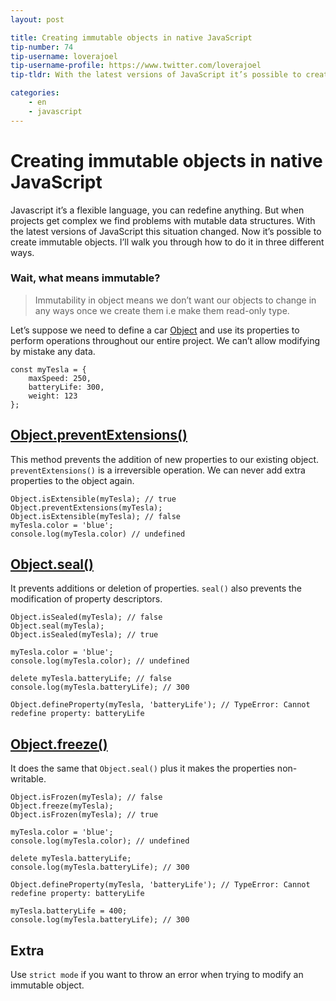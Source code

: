 ```yaml
---
layout: post

title: Creating immutable objects in native JavaScript
tip-number: 74
tip-username: loverajoel
tip-username-profile: https://www.twitter.com/loverajoel
tip-tldr: With the latest versions of JavaScript it’s possible to create immutable objects. I’ll walk you through how to do it in three different ways.

categories:
    - en
    - javascript
---
```



# Creating immutable objects in native JavaScript
Javascript it’s a flexible language, you can redefine anything. But when projects get complex we find problems with mutable data structures.
With the latest versions of JavaScript this situation changed. Now it’s possible to create immutable objects. I’ll walk you through how to do it in three different ways.

### Wait, what means immutable?
> Immutability in object means we don’t want our objects to change in any ways once we create them i.e make them read-only type. 

Let’s suppose we need to define a car [Object](https://developer.mozilla.org/en-US/docs/Web/JavaScript/Reference/Global_Objects/Object) and use its properties to perform operations throughout our entire project.
We can’t allow modifying by mistake any data.

```
const myTesla = {
	maxSpeed: 250,
	batteryLife: 300,
	weight: 123
};
```


## [Object.preventExtensions()](https://developer.mozilla.org/en-US/docs/Web/JavaScript/Reference/Global_Objects/Object/preventExtensions)
This method prevents the addition of new properties to our existing object. 
`preventExtensions()` is a irreversible operation. We can never add extra properties to the object again.

```
Object.isExtensible(myTesla); // true
Object.preventExtensions(myTesla);
Object.isExtensible(myTesla); // false
myTesla.color = 'blue';
console.log(myTesla.color) // undefined
```

## [Object.seal()](https://developer.mozilla.org/en-US/docs/Web/JavaScript/Reference/Global_Objects/Object/seal)
It prevents additions or deletion of properties. `seal()` also prevents the modification of property descriptors.

```
Object.isSealed(myTesla); // false
Object.seal(myTesla);
Object.isSealed(myTesla); // true

myTesla.color = 'blue';
console.log(myTesla.color); // undefined

delete myTesla.batteryLife; // false
console.log(myTesla.batteryLife); // 300

Object.defineProperty(myTesla, 'batteryLife'); // TypeError: Cannot redefine property: batteryLife
```

## [Object.freeze()](https://developer.mozilla.org/en-US/docs/Web/JavaScript/Reference/Global_Objects/Object/freeze)
It does the same that `Object.seal()` plus it makes the properties non-writable.

```
Object.isFrozen(myTesla); // false
Object.freeze(myTesla);
Object.isFrozen(myTesla); // true

myTesla.color = 'blue';
console.log(myTesla.color); // undefined

delete myTesla.batteryLife;
console.log(myTesla.batteryLife); // 300

Object.defineProperty(myTesla, 'batteryLife'); // TypeError: Cannot redefine property: batteryLife

myTesla.batteryLife = 400;
console.log(myTesla.batteryLife); // 300
```

## Extra
Use `strict mode` if you want to throw an error when trying to modify an immutable object.
